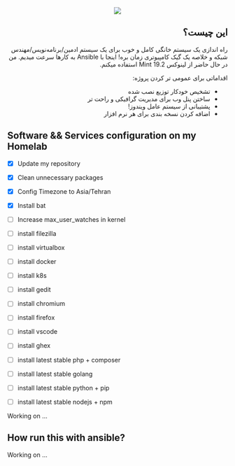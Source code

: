 <div dir='auto'>
  
<center><img src="https://i.pinimg.com/originals/0f/e3/b3/0fe3b3ad1f79e320a444e037ebd3477c.jpg"></center>
  
## این چیست؟
راه اندازی یک سیستم خانگی کامل و خوب برای یک سیستم ادمین/برنامه‌نویس/مهندس شبکه و خلاصه یک گیک کامپیوتری زمان بره! اینجا با Ansible به کارها سرعت میدیم. من در حال حاضر از لینوکس Mint 19.2 استفاده میکنم.

اقداماتی برای عمومی تر کردن پروژه:

- تشخیص خودکار توزیع نصب شده
- ساختن پنل وب برای مدیریت گرافیکی و راحت تر
- پشتیبانی از سیستم عامل ویندوز!
- اضافه کردن نسخه بندی برای هر نرم افزار

</div>

## Software && Services configuration on my Homelab

- [x] Update my repository
- [x] Clean unnecessary packages
- [x] Config Timezone to Asia/Tehran
- [x] Install bat
- [ ] Increase max_user_watches in kernel
- [ ] install filezilla
- [ ] install virtualbox
- [ ] install docker
- [ ] install k8s
- [ ] install gedit
- [ ] install chromium
- [ ] install firefox
- [ ] install vscode
- [ ] install ghex
- [ ] install latest stable php + composer
- [ ] install latest stable golang
- [ ] install latest stable python + pip
- [ ] install latest stable nodejs + npm


Working on ...

## How run this with ansible?

Working on ...


